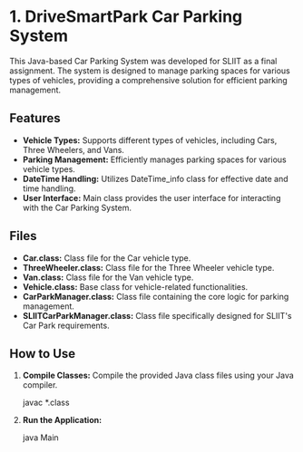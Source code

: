 # 1.  DriveSmartPark Car Parking System

This Java-based Car Parking System was developed for SLIIT as a final assignment. The system is designed to manage parking spaces for various types of vehicles, providing a comprehensive solution for efficient parking management.

## Features

-   **Vehicle Types:** Supports different types of vehicles, including Cars, Three Wheelers, and Vans.
-   **Parking Management:** Efficiently manages parking spaces for various vehicle types.
-   **DateTime Handling:** Utilizes DateTime_info class for effective date and time handling.
-   **User Interface:** Main class provides the user interface for interacting with the Car Parking System.

## Files

-   **Car.class:** Class file for the Car vehicle type.
-   **ThreeWheeler.class:** Class file for the Three Wheeler vehicle type.
-   **Van.class:** Class file for the Van vehicle type.
-   **Vehicle.class:** Base class for vehicle-related functionalities.
-   **CarParkManager.class:** Class file containing the core logic for parking management.
-   **SLIITCarParkManager.class:** Class file specifically designed for SLIIT's Car Park requirements.
## How to Use

1.  **Compile Classes:** Compile the provided Java class files using your Java compiler.

    javac *.class

2. **Run the Application:**

    java Main


